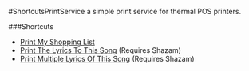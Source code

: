 #ShortcutsPrintService
a simple print service for thermal POS printers.

###Shortcuts
- [Print My Shopping List](https://www.icloud.com/shortcuts/d9cff80cc69744b185fa12f2256f362f)
- [Print The Lyrics To This Song](https://www.icloud.com/shortcuts/e4a20991dea44677bbd4e59e991946be) (Requires Shazam)
- [Print Multiple Lyrics Of This Song](https://www.icloud.com/shortcuts/52670a95db4848959841a2368d93c7b4) (Requires Shazam)